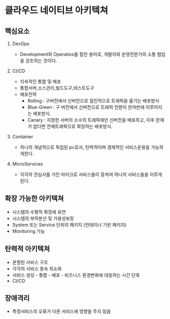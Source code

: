 # 클라우드 네이티브 아키텍쳐

## 핵심요소
1. DevOps   
   - Development와 Operatios를 합친 용어로, 개발자와 운영전문가의 소통 협업을 강조하는 것이다.

2. CI/CD
   - 지속적인 통합 및 배포
   - 통합서버,소스관리,빌드도구,테스트도구
   - 배포전략
     - Rolling : 구버전에서 신버전으로 점진적으로 트래픽을 옮기는 배포방식
     - Blue-Green : 구 버전에서 신버전으로 트래픽 전환이 한꺼번에 이루어지는 배포방식.
     - Canary : 지정한 서버의 소수의 트래픽에만 신버전을 배포하고, 이후 문제가 없다면 전체트래픽으로 확장하는 배포방식.

3. Container   
   - 하나의 개념적으로 독립된 pc로서, 탄력적이며 경제적인 서비스운용을 가능하게한다.
   
4. MicroServices
   - 각각의 관심사를 가진 마이크로 서비스들이 뭉쳐져 하나의 서비스들을 이루게된다.

## 확장 가능한 아키텍쳐
- 시스템의 수평적 확장에 유연
- 시스템의 부하분산 및 가용성보장
- System 또는 Service 단위의 패키지 (컨테이너 기반 패키지)
- Monitoring 가능


## 탄력적 아키텍쳐
- 분할된 서비스 구조
- 각각의 서비스 종속 최소화
- 서비스 생성 - 통합 - 배포 - 비즈니스 환경변화에 대응하는 시간 단축
- CI/CD

## 장애격리
- 특정서비스의 오류가 다른 서비스에 영향을 주지 않음